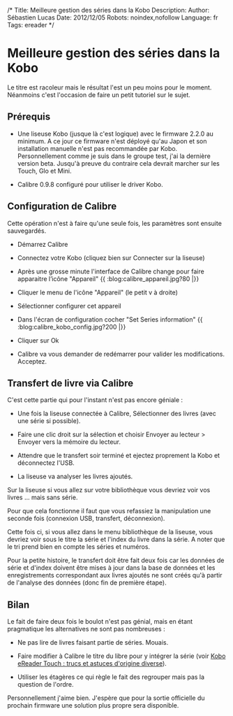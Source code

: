 /*
Title: Meilleure gestion des séries dans la Kobo
Description: 
Author: Sébastien Lucas
Date: 2012/12/05
Robots: noindex,nofollow
Language: fr
Tags: ereader
*/
# Meilleure gestion des séries dans la Kobo

Le titre est racoleur mais le résultat l'est un peu moins pour le moment. Néanmoins c'est l'occasion de faire un petit tutoriel sur le sujet.

## Prérequis

*	Une liseuse Kobo (jusque là c'est logique) avec le firmware 2.2.0 au minimum. A ce jour ce firmware n'est déployé qu'au Japon et son installation manuelle n'est pas recommandée par Kobo. Personnellement comme je suis dans le groupe test, j'ai la dernière version beta. Jusqu'à preuve du contraire cela devrait marcher sur les Touch, Glo et Mini.

*	Calibre 0.9.8 configuré pour utiliser le driver Kobo.

## Configuration de Calibre

Cette opération n'est à faire qu'une seule fois, les paramètres sont ensuite sauvegardés.


*	Démarrez Calibre

*	Connectez votre Kobo (cliquez bien sur Connecter sur la liseuse)

*	Après une grosse minute l'interface de Calibre change pour faire apparaitre l’icône "Appareil"
{{ :blog:calibre_appareil.jpg?80 |}}

*	Cliquer le menu de l'icône "Appareil" (le petit v à droite)

*	Sélectionner configurer cet appareil

*	Dans l'écran de configuration cocher "Set Series information"
{{ :blog:calibre_kobo_config.jpg?200 |}}

*	Cliquer sur Ok

*	Calibre va vous demander de redémarrer pour valider les modifications. Acceptez.

## Transfert de livre via Calibre

C'est cette partie qui pour l'instant n'est pas encore géniale :

*	Une fois la liseuse connectée à Calibre, Sélectionner des livres (avec une série si possible).

*	Faire une clic droit sur la sélection et choisir Envoyer au lecteur > Envoyer vers la mémoire du lecteur.

*	Attendre que le transfert soir terminé et ejectez proprement la Kobo et déconnectez l'USB.

*	La liseuse va analyser les livres ajoutés. 

Sur la liseuse si vous allez sur votre bibliothèque vous devriez voir vos livres ... mais sans série. 
  
Pour que cela fonctionne il faut que vous refassiez la manipulation une seconde fois (connexion USB, transfert, déconnexion).

Cette fois ci, si vous allez dans le menu bibliothèque de la liseuse, vous devriez voir sous le titre la série et l'index du livre dans la série. A noter que le tri prend bien en compte les séries et numéros.

Pour la petite histoire, le transfert doit être fait deux fois car les données de série et d'index doivent être mises à jour dans la base de données et les enregistrements correspondant aux livres ajoutés ne sont créés qu'à partir de l'analyse des données (donc fin de première étape).
## Bilan

Le fait de faire deux fois le boulot n'est pas génial, mais en étant pragmatique les alternatives ne sont pas nombreuses :

*	Ne pas lire de livres faisant partie de séries. Mouais.

*	Faire modifier à Calibre le titre du libre pour y intégrer la série (voir [Kobo eReader Touch : trucs et astuces d'origine diverse](/blog/kobo-ereader-touch-5)).

*	Utiliser les étagères ce qui règle le fait des regrouper mais pas la question de l'ordre.

Personnellement j'aime bien. J'espère que pour la sortie officielle du prochain firmware une solution plus propre sera disponible. 

